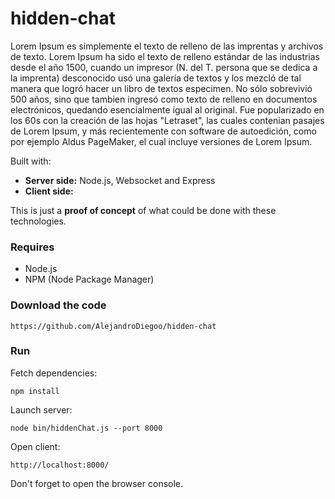 # hidden-chat

Lorem Ipsum es simplemente el texto de relleno de las imprentas y archivos de texto. Lorem Ipsum ha sido el texto de relleno estándar de las industrias desde el año 1500, cuando un impresor (N. del T. persona que se dedica a la imprenta) desconocido usó una galería de textos y los mezcló de tal manera que logró hacer un libro de textos especimen. No sólo sobrevivió 500 años, sino que tambien ingresó como texto de relleno en documentos electrónicos, quedando esencialmente igual al original. Fue popularizado en los 60s con la creación de las hojas "Letraset", las cuales contenian pasajes de Lorem Ipsum, y más recientemente con software de autoedición, como por ejemplo Aldus PageMaker, el cual incluye versiones de Lorem Ipsum.

Built with:

  - <strong>Server side:</strong> Node.js, Websocket and Express
  - <strong>Client side:</strong> 

This is just a <strong>proof of concept</strong> of what could be done with these technologies.

### Requires

  - Node.js
  - NPM (Node Package Manager)

### Download the code

    https://github.com/AlejandroDiegoo/hidden-chat

### Run

Fetch dependencies:

    npm install

Launch server:
    
    node bin/hiddenChat.js --port 8000

Open client:

    http://localhost:8000/

Don't forget to open the browser console.


